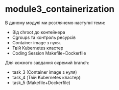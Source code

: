 # module3_containerization
В даному модулі ми розглянемо наступні теми:
- Від chroot до контейнера
- Cgroups та контроль ресурсів
- Container image з нуля.
- Твій Kubernetes кластер
- Coding Session Makefile+Dockerfile

Для кожного завдання окремий branch:
- task_3 (Container image з нуля)
- task_4 (Твій Kubernetes кластер)
- task_5 (Makefile+Dockerfile)
